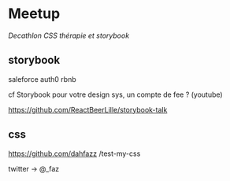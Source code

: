 # Meetup

_Decathlon CSS thérapie et storybook_

## storybook

saleforce
auth0
rbnb

cf Storybook pour votre design sys, un compte de fee ? (youtube)

https://github.com/ReactBeerLille/storybook-talk

## css

https://github.com/dahfazz
/test-my-css

twitter -> @\_faz
